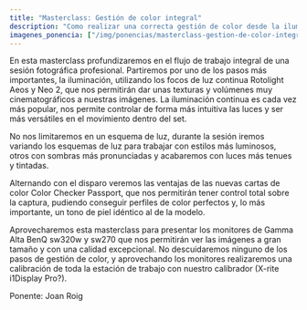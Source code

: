 ```yaml
---
title: "Masterclass: Gestión de color integral"
description: "Como realizar una correcta gestión de color desde la iluminación al perfilado de pantalla"
imagenes_ponencia: ["/img/ponencias/masterclass-gestion-de-color-integral/ROIGLLASERA_PARETS_001.jpg", "/img/ponencias/masterclass-gestion-de-color-integral/ROIGLLASERA_PARETS_002.jpg", "/img/ponencias/masterclass-gestion-de-color-integral/ROIGLLASERA_PARETS_003.jpg", "/img/ponencias/masterclass-gestion-de-color-integral/ROIGLLASERA_PARETS_004.jpg", "/img/ponencias/masterclass-gestion-de-color-integral/ROIGLLASERA_PARETS_005.jpg"] 
---
```


En esta masterclass profundizaremos en el flujo de trabajo integral de una sesión fotográfica profesional. Partiremos por uno de los pasos más importantes, la iluminación, utilizando los focos de luz continua Rotolight Aeos y Neo 2, que nos permitirán dar unas texturas y volúmenes muy cinematográficos a nuestras imágenes. La iluminación continua es cada vez más popular, nos permite controlar de forma más intuitiva las luces y ser más versátiles en el movimiento dentro del set.

No nos limitaremos en un esquema de luz, durante la sesión iremos variando los esquemas de luz para trabajar con estilos más luminosos, otros con sombras más pronunciadas y acabaremos con luces más tenues y tintadas.

Alternando con el disparo veremos las ventajas de las nuevas cartas de color Color Checker Passport, que nos permitirán tener control total sobre la captura, pudiendo conseguir perfiles de color perfectos y, lo más importante, un tono de piel idéntico al de la modelo.

Aprovecharemos esta masterclass para presentar los monitores de Gamma Alta BenQ sw320w y sw270 que nos permitirán ver las imágenes a gran tamaño y con una calidad excepcional. No descuidaremos ninguno de los pasos de gestión de color, y aprovechando los monitores realizaremos una calibración de toda la estación de trabajo con nuestro calibrador (X-rite i1Display Pro?).

Ponente: Joan Roig